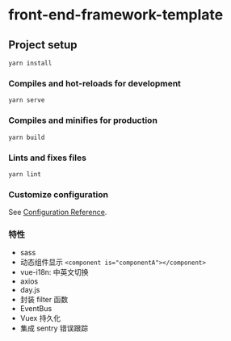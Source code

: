 # front-end-framework-template

## Project setup
```
yarn install
```

### Compiles and hot-reloads for development
```
yarn serve
```

### Compiles and minifies for production
```
yarn build
```

### Lints and fixes files
```
yarn lint
```

### Customize configuration
See [Configuration Reference](https://cli.vuejs.org/config/).

### 特性
* sass
* 动态组件显示 `<component is="componentA"></component>`
* vue-i18n: 中英文切换
* axios
* day.js
* 封装 filter 函数
* EventBus
* Vuex 持久化
* 集成 sentry 错误跟踪